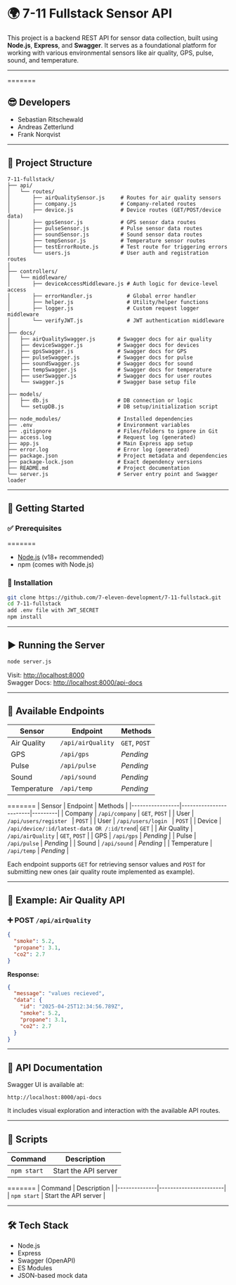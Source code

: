 # 🌍 7-11 Fullstack Sensor API

This project is a backend REST API for sensor data collection, built using **Node.js**, **Express**, and **Swagger**. It serves as a foundational platform for working with various environmental sensors like air quality, GPS, pulse, sound, and temperature.

---

=======
## 😎 Developers

- Sebastian Ritschewald
- Andreas Zetterlund
- Frank Norqvist

---

## 📁 Project Structure

```
7-11-fullstack/
├── api/
│   └── routes/
│       ├── airQualitySensor.js     # Routes for air quality sensors
│       ├── company.js              # Company-related routes
│       ├── device.js               # Device routes (GET/POST/device data)
│       ├── gpsSensor.js            # GPS sensor data routes
│       ├── pulseSensor.js          # Pulse sensor data routes
│       ├── soundSensor.js          # Sound sensor data routes
│       ├── tempSensor.js           # Temperature sensor routes
│       ├── testErrorRoute.js       # Test route for triggering errors
│       └── users.js                # User auth and registration routes
│
├── controllers/
│   └── middleware/
│       ├── deviceAccessMiddleware.js # Auth logic for device-level access
│       ├── errorHandler.js           # Global error handler
│       ├── helper.js                 # Utility/helper functions
│       ├── logger.js                 # Custom request logger middleware
│       └── verifyJWT.js              # JWT authentication middleware
│
├── docs/
│   ├── airQualitySwagger.js       # Swagger docs for air quality
│   ├── deviceSwagger.js           # Swagger docs for devices
│   ├── gpsSwagger.js              # Swagger docs for GPS
│   ├── pulseSwagger.js            # Swagger docs for pulse
│   ├── soundSwagger.js            # Swagger docs for sound
│   ├── tempSwagger.js             # Swagger docs for temperature
│   ├── userSwagger.js             # Swagger docs for user routes
│   └── swagger.js                 # Swagger base setup file
│
├── models/
│   ├── db.js                      # DB connection or logic
│   └── setupDB.js                 # DB setup/initialization script
│
├── node_modules/                  # Installed dependencies
├── .env                           # Environment variables
├── .gitignore                     # Files/folders to ignore in Git
├── access.log                     # Request log (generated)
├── app.js                         # Main Express app setup
├── error.log                      # Error log (generated)
├── package.json                   # Project metadata and dependencies
├── package-lock.json              # Exact dependency versions
├── README.md                      # Project documentation
└── server.js                      # Server entry point and Swagger loader

```

---

## 🚀 Getting Started

### ✅ Prerequisites

=======
- [Node.js](https://nodejs.org/) (v18+ recommended)
- npm (comes with Node.js)

### 💾 Installation

```bash
git clone https://github.com/7-eleven-development/7-11-fullstack.git
cd 7-11-fullstack
add .env file with JWT_SECRET
npm install
```

---

## ▶️ Running the Server

```bash
node server.js
```

Visit: [http://localhost:8000](http://localhost:8000)  
Swagger Docs: [http://localhost:8000/api-docs](http://localhost:8000/api-docs)

---

## 📡 Available Endpoints

| Sensor      | Endpoint          | Methods       |
| ----------- | ----------------- | ------------- |
| Air Quality | `/api/airQuality` | `GET`, `POST` |
| GPS         | `/api/gps`        | _Pending_     |
| Pulse       | `/api/pulse`      | _Pending_     |
| Sound       | `/api/sound`      | _Pending_     |
| Temperature | `/api/temp`       | _Pending_     |
=======
| Sensor          | Endpoint              | Methods |
|-----------------|------------------------|---------|
| Company         | `/api/company`         | `GET`, `POST` |
| User            | `/api/users/register ` | `POST`    |
| User            | `/api/users/login `    | `POST`    |
| Device          | `/api/device/:id/latest-data OR /:id/trend`| `GET`  |
| Air Quality     | `/api/airQuality`      | `GET`, `POST` |
| GPS             | `/api/gps`             | _Pending_ |
| Pulse           | `/api/pulse`           | _Pending_ |
| Sound           | `/api/sound`           | _Pending_ |
| Temperature     | `/api/temp`            | _Pending_ |

Each endpoint supports `GET` for retrieving sensor values and `POST` for submitting new ones (air quality route implemented as example).

---

## 📘 Example: Air Quality API

### ➕ POST `/api/airQuality`

```json
{
  "smoke": 5.2,
  "propane": 3.1,
  "co2": 2.7
}
```

**Response:**

```json
{
  "message": "values recieved",
  "data": {
    "id": "2025-04-25T12:34:56.789Z",
    "smoke": 5.2,
    "propane": 3.1,
    "co2": 2.7
  }
}
```

---

## 📄 API Documentation

Swagger UI is available at:

```
http://localhost:8000/api-docs
```

It includes visual exploration and interaction with the available API routes.

---

## 🧰 Scripts


| Command     | Description          |
| ----------- | -------------------- |
| `npm start` | Start the API server |
=======
| Command      | Description           |
|--------------|-----------------------|
| `npm start`  | Start the API server  |


---

## 🛠️ Tech Stack

- Node.js
- Express
- Swagger (OpenAPI)
- ES Modules
- JSON-based mock data
